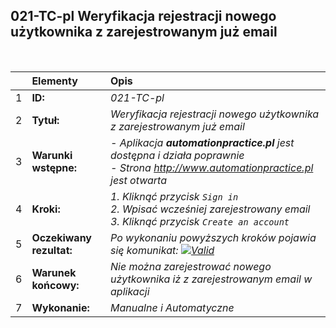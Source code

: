 ## 021-TC-pl Weryfikacja rejestracji nowego użytkownika z zarejestrowanym już email

<br>

|     | Elementy                 | Opis                                                                    |
| :-- | :----------------------- | :---------------------------------------------------------------------- |
| 1   | **ID:**                  | _021-TC-pl_                                                             |
| 2   | **Tytuł:**               | _Weryfikacja rejestracji nowego użytkownika z zarejestrowanym już email_  |
| 3   | **Warunki wstępne:**     | _- Aplikacja **automationpractice.pl** jest dostępna i działa poprawnie <br> - Strona http://www.automationpractice.pl jest otwarta_ |
| 4   | **Kroki:**               | _1. Kliknąć przycisk `Sign in` <br> 2. Wpisać wcześniej zarejestrowany email <br> 3. Kliknąć przycisk `Create an account`_ |
| 5   | **Oczekiwany rezultat:** | _Po wykonaniu powyższych kroków pojawia się komunikat: [![Valid](https://img.shields.io/badge/An%20account%20using%20this%20email%20address%20has%20already%20been%20registered.%20Please%20enter%20a%20valid%20password%20or%20request%20a%20new%20one.-f3515c)](#)_ |
| 6   | **Warunek końcowy:**     | _Nie można zarejestrować nowego użytkownika iż z zarejestrowanym email w aplikacji_   |
| 7   | **Wykonanie:**           | _Manualne i Automatyczne_                                               |
